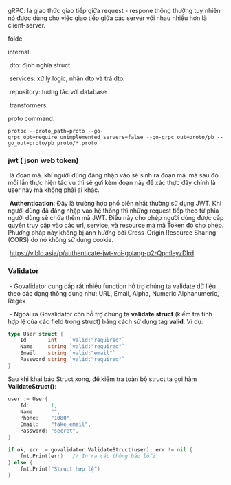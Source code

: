 

gRPC:  là giao thức giao tiếp giữa request - respone thông thường tuy nhiên nó được dùng cho việc giao tiếp giữa các server với nhau nhiều hơn là client-server.

folde

internal:

​	dto: định nghĩa struct

​	services: xử lý logic, nhận dto và trả dto.

​	repository: tương tác với database

​	transformers: 

proto command:

 `protoc --proto_path=proto --go-grpc_opt=require_unimplemented_servers=false --go-grpc_out=proto/pb --go_out=proto/pb proto/*.proto`





### jwt ( json web token)

​	là đoạn mã. khi người dùng đăng nhập vào sẽ sinh ra đoạn mã. mà sau đó mỗi lần thực hiện tác vụ thì sẽ gưi kèm đoạn này để xác thực đây chính là user này mà không phải ai khác.

​	**Authentication**: Đây là trường hợp phổ biến nhất thường sử dụng JWT. Khi người dùng đã đăng nhập vào hệ thống thì những request tiếp theo từ phía người dùng sẽ chứa thêm mã JWT. Điều này cho phép người dùng được cấp quyền truy cập vào các url, service, và resource mà mã Token đó cho phép. Phương pháp này không bị ảnh hưởng bởi Cross-Origin Resource Sharing (CORS) do nó không sử dụng cookie.

​	https://viblo.asia/p/authenticate-jwt-voi-golang-p2-QpmleyzDlrd

### Validator

​	\- Govalidator cung cấp rất nhiều function hỗ trợ chúng ta validate dữ liệu theo các dạng thông dụng như: URL, Email, Alpha, Numeric Alphanumeric, Regex

​	\- Ngoài ra Govalidator còn hỗ trợ chúng ta **validate struct** (kiểm tra tính hợp lệ của các field trong struct) bằng cách sử dụng tag **valid**. Ví dụ: 	

```go
type User struct {
	Id       int    `valid:"required"`
	Name     string `valid:"required"`
	Email    string `valid:"email"`
	Password string `valid:"required"`
}
```

Sau khi khai báo Struct xong, để kiểm tra toàn bộ struct ta gọi hàm **ValidateStruct()**: 

```go
user := User{
    Id:       1,
	Name:     "",
	Phone:    "1080",
	Email:    "fake_email",
	Password: "secret",
}

if ok, err := govalidator.ValidateStruct(user); err != nil {
	fmt.Print(err)   // In ra các thông báo lỗi
} else {
	fmt.Print("Struct hợp lệ")
}
```
